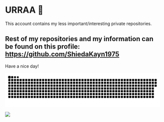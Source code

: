 # URRAA 🤠

This account contains my less important/interesting private repositories.

## Rest of my repositories and my information can be found on this profile: https://github.com/ShiedaKayn1975

Have a nice day!

<a href="https://github.com/ShiedaKayn1975"><img src="contributions.svg"></a>

<img width="0" src="https://visitor-badge.glitch.me/badge?page_id=tondrejk.tondrejk" />
